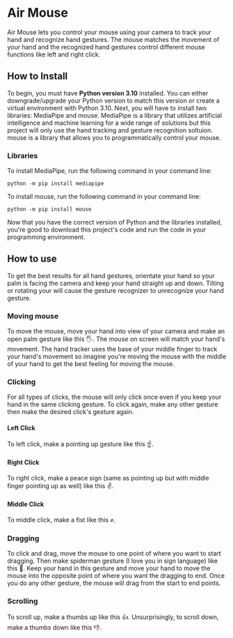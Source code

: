 # Air Mouse

Air Mouse lets you control your mouse using your camera to track your hand and recognize hand gestures. The mouse matches the movement of your hand and the recognized hand gestures control different mouse functions like left and right click.

## How to Install

To begin, you must have **Python version 3.10** installed. You can either downgrade/upgrade your Python version to match this version or create a virtual environment with Python 3.10.
Next, you will have to install two libraries: MediaPipe and mouse. MediaPipe is a library that utilizes artificial intelligence and machine learning for a wide range of solutions but this project will only use the hand tracking and gesture recognition soltuion. mouse is a library that allows you to programmatically control your mouse.

### Libraries

To install MediaPipe, run the following command in your command line: 
```
python -m pip install mediapipe
```
To install mouse, run the following command in your command line:
```
python -m pip install mouse
```

Now that you have the correct version of Python and the libraries installed, you're good to download this project's code and run the code in your programming environment.

## How to use

To get the best results for all hand gestures, orientate your hand so your palm is facing the camera and keep your hand straight up and down. Tilting or rotating your will cause the gesture recognizer to unrecognize your hand gesture.

### Moving mouse

To move the mouse, move your hand into view of your camera and make an open palm gesture like this 🖐️. The mouse on screen will match your hand's movement. The hand tracker uses the base of your middle finger to track your hand's movement so imagine you're moving the mouse with the middle of your hand to get the best feeling for moving the mouse.

### Clicking

For all types of clicks, the mouse will only click once even if you keep your hand in the same clicking gesture. To click again, make any other gesture then make the desired click's gesture again.

#### Left Click

To left click, make a pointing up gesture like this ☝️. 

#### Right Click

To right click, make a peace sign (same as pointing up but with middle finger pointing up as well) like this ✌️.

#### Middle Click

To middle click, make a fist like this ✊.

### Dragging

To click and drag, move the mouse to one point of where you want to start dragging. Then make spiderman gesture (I love you in sign language) like this 🤟. Keep your hand in this gesture and move your hand to move the mouse into the opposite point of where you want the dragging to end. Once you do any other gesture, the mouse will drag from the start to end points.

### Scrolling

To scroll up, make a thumbs up like this 👍. Unsurprisingly, to scroll down, make a thumbs down like this 👎.

